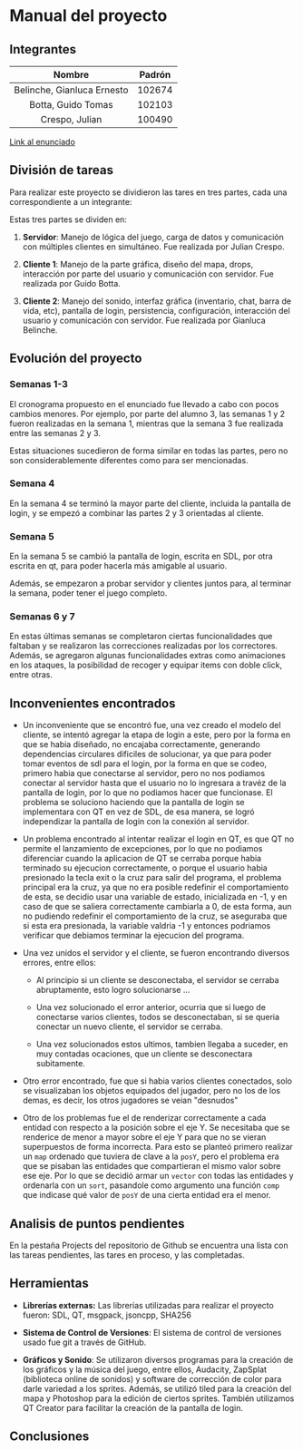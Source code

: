 # Manual del proyecto

## Integrantes

|           Nombre           | Padrón |
|:--------------------------:|:------:|
| Belinche, Gianluca Ernesto | 102674 |
|     Botta, Guido Tomas     | 102103 |
|       Crespo, Julian       | 100490 |

[Link al enunciado](https://github.com/gianbelinche/Taller-TP-Final/blob/master/documentacion/2020.01.ejercicio.final.Argentum.pdf)

## División de tareas

Para realizar este proyecto se dividieron las tares en tres partes, cada una correspondiente a un integrante:

Estas tres partes se dividen en:

1. **Servidor**: Manejo de lógica del juego, carga de datos y comunicación con múltiples clientes en simultáneo. Fue realizada por Julian Crespo.

2. **Cliente 1**: Manejo de la parte gráfica, diseño del mapa, drops, interacción por parte del usuario y comunicación con servidor. Fue realizada por Guido Botta.

3. **Cliente 2**: Manejo del sonido, interfaz gráfica (inventario, chat, barra de vida, etc), pantalla de login, persistencia, configuración, interacción del usuario y comunicación con servidor. Fue realizada por Gianluca Belinche.

## Evolución del proyecto

### Semanas 1-3

El cronograma propuesto en el enunciado fue llevado a cabo con pocos cambios menores. Por ejemplo, por parte del alumno 3, las semanas 1 y 2 fueron realizadas en la semana 1, mientras que la semana 3 fue realizada entre las semanas 2 y 3. 

Estas situaciones sucedieron de forma similar en todas las partes, pero no son considerablemente diferentes como para ser mencionadas.

### Semana 4

En la semana 4 se terminó la mayor parte del cliente, incluida la pantalla de login, y se empezó a combinar las partes 2 y 3 orientadas al cliente.

### Semana 5

En la semana 5 se cambió la pantalla de login, escrita en SDL, por otra escrita en qt, para poder hacerla más amigable al usuario.

Además, se empezaron a probar servidor y clientes juntos para, al terminar la semana, poder tener el juego completo.

### Semanas 6 y 7

En estas últimas semanas se completaron ciertas funcionalidades que faltaban y se realizaron las correcciones realizadas por los correctores. Además, se agregaron algunas funcionalidades extras como animaciones en los ataques, la posibilidad de recoger y equipar items con doble click, entre otras.

## Inconvenientes encontrados

- Un inconveniente que se encontró fue, una vez creado el modelo del cliente, se intentó agregar la etapa de login a este, pero por la forma en que se habia diseñado, no encajaba correctamente, generando dependencias circulares dificiles de solucionar, ya que para poder tomar eventos de sdl para el login, por la forma en que se codeo, primero habia que conectarse al servidor, pero no nos podiamos conectar al servidor hasta que el usuario no lo ingresara a travéz de la pantalla de login, por lo que no podiamos hacer que funcionase. El problema se soluciono haciendo que la pantalla de login se implementara con QT en vez de SDL, de esa manera, se logró independizar la pantalla de login con la conexión al servidor.

- Un problema encontrado al intentar realizar el login en QT, es que QT no permite el lanzamiento de excepciones, por lo que no podiamos diferenciar cuando la aplicacion de QT se cerraba porque habia terminado su ejecucion correctamente, o porque el usuario habia presionado la tecla exit o la cruz para salir del programa, el problema principal era la cruz, ya que no era posible redefinir el comportamiento de esta, se decidio usar una variable de estado, inicializada en -1, y en caso de que se saliera correctamente cambiarla a 0, de esta forma, aun no pudiendo redefinir el comportamiento de la cruz, se aseguraba que si esta era presionada, la variable valdria -1 y entonces podriamos verificar que debiamos terminar la ejecucion del programa.

- Una vez unidos el servidor y el cliente, se fueron encontrando diversos errores, entre ellos:

  - Al principio si un cliente se desconectaba, el servidor se cerraba abruptamente, esto logro solucionarse ...

  - Una vez solucionado el error anterior, ocurria que si luego de conectarse varios clientes, todos se desconectaban, si se queria conectar un nuevo cliente, el servidor se cerraba.

  - Una vez solucionados estos ultimos, tambien llegaba a suceder, en muy contadas ocaciones, que un cliente se desconectara subitamente.

- Otro error encontrado, fue que si habia varios clientes conectados, solo se visualizaban los objetos equipados del jugador, pero no los de los demas, es decir, los otros jugadores se veian "desnudos"

- Otro de los problemas fue el de renderizar correctamente a cada entidad con respecto a la posición sobre el eje Y. Se necesitaba que se renderice de menor a mayor sobre el eje Y para que no se vieran superpuestos de forma incorrecta. Para esto se planteó primero realizar un `map` ordenado que tuviera de clave a la `posY`, pero el problema era que se pisaban las entidades que compartieran el mismo valor sobre ese eje. Por lo que se decidió armar un `vector` con todas las entidades y ordenarla con un `sort`, pasandole como argumento una función `comp` que indicase qué valor de `posY` de una cierta entidad era el menor.

## Analisis de puntos pendientes

En la pestaña Projects del repositorio de Github se encuentra una lista con las tareas pendientes, las tares en proceso, y las completadas.

## Herramientas

- **Librerías externas:** Las librerías utilizadas para realizar el proyecto fueron: SDL, QT, msgpack, jsoncpp, SHA256

- **Sistema de Control de Versiones**: El sistema de control de versiones usado fue git a través de GitHub.

- **Gráficos y Sonido**: Se utilizaron diversos programas para la creación de los gráficos y la música del juego, entre ellos, Audacity, ZapSplat (biblioteca online de sonidos) y software de corrección de color para darle variedad a los sprites. Además, se utilizó tiled para la creación del mapa y Photoshop para la edición de ciertos sprites. También utilizamos QT Creator para facilitar la creación de la pantalla de login.

## Conclusiones
